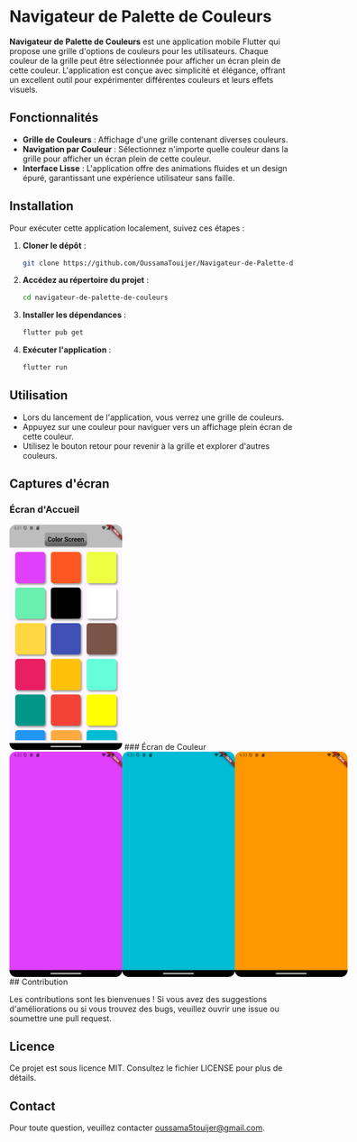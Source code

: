 

# Navigateur de Palette de Couleurs

**Navigateur de Palette de Couleurs** est une application mobile Flutter qui propose une grille d'options de couleurs pour les utilisateurs. Chaque couleur de la grille peut être sélectionnée pour afficher un écran plein de cette couleur. L'application est conçue avec simplicité et élégance, offrant un excellent outil pour expérimenter différentes couleurs et leurs effets visuels.

## Fonctionnalités

- **Grille de Couleurs** : Affichage d'une grille contenant diverses couleurs.
- **Navigation par Couleur** : Sélectionnez n'importe quelle couleur dans la grille pour afficher un écran plein de cette couleur.
- **Interface Lisse** : L'application offre des animations fluides et un design épuré, garantissant une expérience utilisateur sans faille.

## Installation

Pour exécuter cette application localement, suivez ces étapes :

1. **Cloner le dépôt** :
   ```bash
   git clone https://github.com/OussamaTouijer/Navigateur-de-Palette-de-Couleurs.git
   ```

2. **Accédez au répertoire du projet** :
   ```bash
   cd navigateur-de-palette-de-couleurs
   ```

3. **Installer les dépendances** :
   ```bash
   flutter pub get
   ```

4. **Exécuter l'application** :
   ```bash
   flutter run
   ```

## Utilisation

- Lors du lancement de l'application, vous verrez une grille de couleurs.
- Appuyez sur une couleur pour naviguer vers un affichage plein écran de cette couleur.
- Utilisez le bouton retour pour revenir à la grille et explorer d'autres couleurs.

## Captures d'écran

### Écran d'Accueil

<img src="scsh/1.png" alt="Écran d'Accueil" width="200" />
### Écran de Couleur


<div style="display: flex;">

 <img src="scsh/2.png" alt="Écran de Couleur" width="200" />
 <img src="scsh/3.png" alt="Écran de Couleur" width="200" />
 <img src="scsh/4.png" alt="Écran de Couleur" width="200" />
</div>
## Contribution

Les contributions sont les bienvenues ! Si vous avez des suggestions d'améliorations ou si vous trouvez des bugs, veuillez ouvrir une issue ou soumettre une pull request.

## Licence

Ce projet est sous licence MIT. Consultez le fichier LICENSE pour plus de détails.

## Contact

Pour toute question, veuillez contacter [oussama5touijer@gmail.com](mailto:oussama5touijer@gmail.com).

